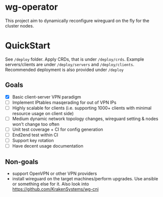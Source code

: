 # wg-operator 

This project aim to dynamically reconfigure wireguard on the fly for the cluster nodes. 

# QuickStart

See `/deploy` folder. Apply CRDs, that is under `/deploy/crds`. Example servers/clients are under `/deploy/servers` and `/deploy/clients`. Recommended deployment is also provided under `/deploy`

## Goals

* [x] Basic client-server VPN paradigm
* [ ] Implement IPtables masqerading for out of VPN IPs
* [ ] Highly scalable for clients (i.e. supporting 1000+ clients with minimal resource usage on client side)
* [ ] Medium dynamic network topology changes, wireguard setting & nodes won't change too often
* [ ] Unit test coverage + CI for config generation
* [ ] End2end test within CI
* [ ] Support key rotation
* [ ] Have decent usage documentation 

## Non-goals

* support OpenVPN or other VPN providers
* install wireguard on the target machines/perform upgrades. Use ansible or something else for it. Also look into https://github.com/KrakenSystems/wg-cni

